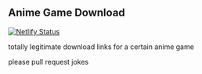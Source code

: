 ## Anime Game Download
[![Netlify Status](https://api.netlify.com/api/v1/badges/da549d78-6302-4537-92c8-a7c33e7949b2/deploy-status)](https://app.netlify.com/sites/strong-churros-09c0fc/deploys)

totally legitimate download links for a certain anime game

please pull request jokes